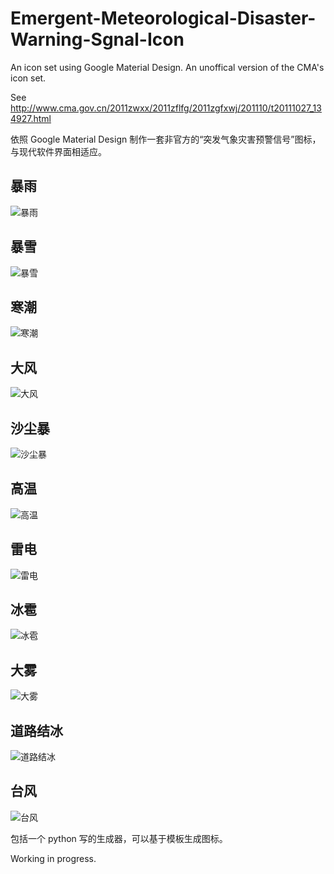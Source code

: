 # Emergent-Meteorological-Disaster-Warning-Sgnal-Icon
An icon set using Google Material Design. An unoffical version of the CMA's icon set.

See http://www.cma.gov.cn/2011zwxx/2011zflfg/2011zgfxwj/201110/t20111027_134927.html

依照 Google Material Design 制作一套非官方的“突发气象灾害预警信号”图标，与现代软件界面相适应。

## 暴雨

![暴雨](https://raw.githubusercontent.com/shevawen/Emergent-Meteorological-Disaster-Warning-Sgnal-Icon/master/set1/png/RAINSTORM_red.png)

## 暴雪

![暴雪](https://raw.githubusercontent.com/shevawen/Emergent-Meteorological-Disaster-Warning-Sgnal-Icon/master/set1/png/SNOWSTORM_red.png)

## 寒潮

![寒潮](https://raw.githubusercontent.com/shevawen/Emergent-Meteorological-Disaster-Warning-Sgnal-Icon/master/set1/png/COLDWAVE_red.png)

## 大风

![大风](https://raw.githubusercontent.com/shevawen/Emergent-Meteorological-Disaster-Warning-Sgnal-Icon/master/set1/png/GALE_red.png)

## 沙尘暴

![沙尘暴](https://raw.githubusercontent.com/shevawen/Emergent-Meteorological-Disaster-Warning-Sgnal-Icon/master/set1/png/SANDSTORM_red.png)

## 高温

![高温](https://raw.githubusercontent.com/shevawen/Emergent-Meteorological-Disaster-Warning-Sgnal-Icon/master/set1/png/HEATWAVE_red.png)

## 雷电

![雷电](https://raw.githubusercontent.com/shevawen/Emergent-Meteorological-Disaster-Warning-Sgnal-Icon/master/set1/png/LIGHTNING_red.png)

## 冰雹

![冰雹](https://raw.githubusercontent.com/shevawen/Emergent-Meteorological-Disaster-Warning-Sgnal-Icon/master/set1/png/HAIL_red.png)

## 大雾

![大雾](https://raw.githubusercontent.com/shevawen/Emergent-Meteorological-Disaster-Warning-Sgnal-Icon/master/set1/png/HEAVYFOG_red.png)

## 道路结冰

![道路结冰](https://raw.githubusercontent.com/shevawen/Emergent-Meteorological-Disaster-Warning-Sgnal-Icon/master/set1/png/ROADICING_red.png)

## 台风

![台风](https://raw.githubusercontent.com/shevawen/Emergent-Meteorological-Disaster-Warning-Sgnal-Icon/master/set1/png/TYPHOON_red.png)


包括一个 python 写的生成器，可以基于模板生成图标。

Working in progress.
